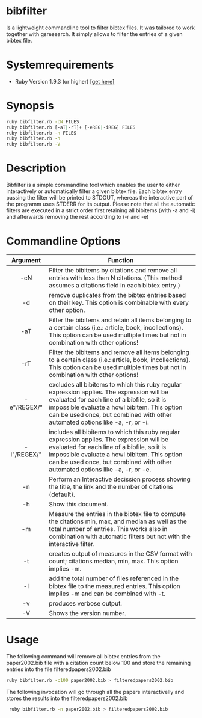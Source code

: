bibfilter
=========

Is a lightweight commandline tool to filter bibtex files. It was tailored to work together with gsresearch. 
It simply allows to filter the entries of a given bibtex file.

Systemrequirements
==================

* Ruby Version 1.9.3 (or higher) [\[get here\]](https://www.ruby-lang.org/de/downloads/)

Synopsis
========

```bash
ruby bibfilter.rb -cN FILES
ruby bibfilter.rb [-aT|-rT]+ [-eREG|-iREG] FILES
ruby bibfilter.rb -n FILES
ruby bibfilter.rb -h
ruby bibfilter.rb -V
```

Description
===========

 Bibfilter is a simple commandline tool which enables the user to
 either interactively or automatically filter a given bibtex file.
 Each bibtex entry passing the filter will be printed to STDOUT,
 whereas the interactive part of the programm uses STDERR for its output.
 Please note that all the automatic filters are executed in a strict 
 order first retaining all bibitems (with -a and -i) and afterwards 
 removing the rest according to (-r and -e)

Commandline Options
===================

 Argument     | Function
:------------:|-------------------------------------------------------------------
 -cN          | Filter the bibitems by citations and remove all entries with less then N citations. (This method assumes a citations field in each bibtex entry.)
 -d           | remove duplicates from the bibtex entries based on their key. This option is combinable with every other option.
 -aT          |Filter the bibitems and retain all items belonging to a certain class (i.e.: article, book, incollections). This option can be used multiple times but not in combination with other options! 
 -rT          |Filter the bibitems and remove all items belonging to a certain class (i.e.: article, book, incollections). This option can be used multiple times but not in combination with other options!
 -e"/REGEX/"  |excludes all bibitems to which this ruby regular expression applies. The expression will be evaluated for each line of a bibfile, so it is impossible evaluate a howl bibitem. This option can be used once, but combined with other automated options like -a, -r, or -i.
 -i"/REGEX/"  |includes all bibitems to which this ruby regular expression applies. The expression will be evaluated for each line of a bibfile, so it is impossible evaluate a howl bibitem. This option can be used once, but combined with other automated options like -a, -r, or -e.
 -n           |Perform an Interactive decission process showing the title, the link and the number of citations (default).
 -h           |Show this document.
 -m           |Measure the entries in the bibtex file to compute the citations min, max, and median as well as the total number of entries. This works also in combination with automatic filters but not with the interactive filter.
 -t           |creates output of measures in the CSV format with count; citations median, min, max. This option implies -m.
 -l           |add the total number of files referenced in the bibtex file to the measured entries. This option implies -m and can be combined with -t.
 -v           |produces verbose output.
 -V           |Shows the version number.

Usage
=====
The following command will remove all bibtex entries from the paper2002.bib file with a citation count below 100 and store the remaining entries into the file filteredpapers2002.bib

```bash
ruby bibfilter.rb -c100 paper2002.bib > filteredpapers2002.bib
```

The following invocation will go through all the papers interactivelly and stores the results into the filteredpapers2002.bib
```bash
 ruby bibfilter.rb -n paper2002.bib > filteredpapers2002.bib
```
